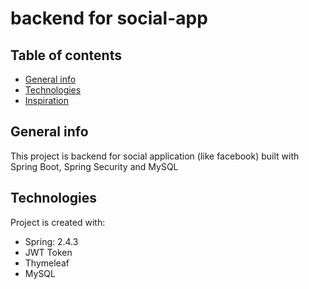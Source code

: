 # backend for social-app

## Table of contents
* [General info](#general-info)
* [Technologies](#technologies)
* [Inspiration](#inspiration)

## General info
This project is backend for social application (like facebook) built with Spring Boot, Spring Security and MySQL
	
## Technologies
Project is created with:
* Spring: 2.4.3
* JWT Token
* Thymeleaf
* MySQL
